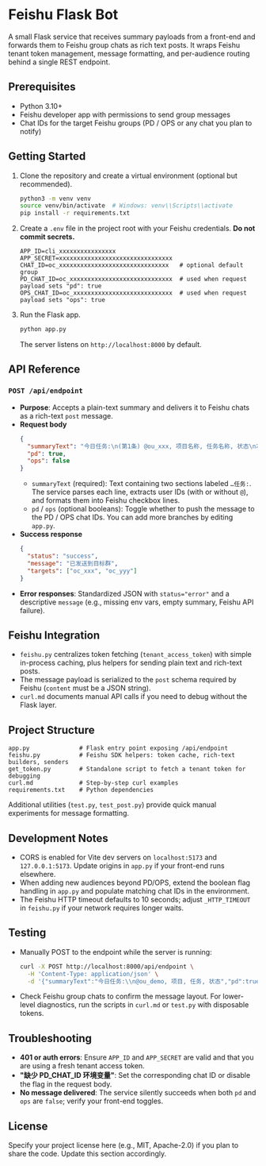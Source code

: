 # Feishu Flask Bot

A small Flask service that receives summary payloads from a front-end and forwards them to Feishu group chats as rich text posts. It wraps Feishu tenant token management, message formatting, and per-audience routing behind a single REST endpoint.

## Prerequisites
- Python 3.10+
- Feishu developer app with permissions to send group messages
- Chat IDs for the target Feishu groups (PD / OPS or any chat you plan to notify)

## Getting Started
1. Clone the repository and create a virtual environment (optional but recommended).
   ```bash
   python3 -m venv venv
   source venv/bin/activate  # Windows: venv\\Scripts\\activate
   pip install -r requirements.txt
   ```
2. Create a `.env` file in the project root with your Feishu credentials. **Do not commit secrets.**
   ```env
   APP_ID=cli_xxxxxxxxxxxxxxxx
   APP_SECRET=xxxxxxxxxxxxxxxxxxxxxxxxxxxxxxxx
   CHAT_ID=oc_xxxxxxxxxxxxxxxxxxxxxxxxxxxxxxx   # optional default group
   PD_CHAT_ID=oc_xxxxxxxxxxxxxxxxxxxxxxxxxxxxx  # used when request payload sets "pd": true
   OPS_CHAT_ID=oc_xxxxxxxxxxxxxxxxxxxxxxxxxxxx  # used when request payload sets "ops": true
   ```
3. Run the Flask app.
   ```bash
   python app.py
   ```
   The server listens on `http://localhost:8000` by default.

## API Reference
### `POST /api/endpoint`
- **Purpose**: Accepts a plain-text summary and delivers it to Feishu chats as a rich-text `post` message.
- **Request body**
  ```json
  {
    "summaryText": "今日任务:\n(第1条) @ou_xxx, 项目名称, 任务名称, 状态\n本周任务:\n@ou_yyy, 项目, 任务, 状态",
    "pd": true,
    "ops": false
  }
  ```
  - `summaryText` (required): Text containing two sections labeled `…任务:`. The service parses each line, extracts user IDs (with or without `@`), and formats them into Feishu checkbox lines.
  - `pd` / `ops` (optional booleans): Toggle whether to push the message to the PD / OPS chat IDs. You can add more branches by editing `app.py`.
- **Success response**
  ```json
  {
    "status": "success",
    "message": "已发送到目标群",
    "targets": ["oc_xxx", "oc_yyy"]
  }
  ```
- **Error responses**: Standardized JSON with `status="error"` and a descriptive `message` (e.g., missing env vars, empty summary, Feishu API failure).

## Feishu Integration
- `feishu.py` centralizes token fetching (`tenant_access_token`) with simple in-process caching, plus helpers for sending plain text and rich-text posts.
- The message payload is serialized to the `post` schema required by Feishu (`content` must be a JSON string).
- `curl.md` documents manual API calls if you need to debug without the Flask layer.

## Project Structure
```
app.py              # Flask entry point exposing /api/endpoint
feishu.py           # Feishu SDK helpers: token cache, rich-text builders, senders
get_token.py        # Standalone script to fetch a tenant token for debugging
curl.md             # Step-by-step curl examples
requirements.txt    # Python dependencies
```
Additional utilities (`test.py`, `test_post.py`) provide quick manual experiments for message formatting.

## Development Notes
- CORS is enabled for Vite dev servers on `localhost:5173` and `127.0.0.1:5173`. Update origins in `app.py` if your front-end runs elsewhere.
- When adding new audiences beyond PD/OPS, extend the boolean flag handling in `app.py` and populate matching chat IDs in the environment.
- The Feishu HTTP timeout defaults to 10 seconds; adjust `_HTTP_TIMEOUT` in `feishu.py` if your network requires longer waits.

## Testing
- Manually POST to the endpoint while the server is running:
  ```bash
  curl -X POST http://localhost:8000/api/endpoint \
    -H 'Content-Type: application/json' \
    -d '{"summaryText":"今日任务:\\n@ou_demo, 项目, 任务, 状态","pd":true}'
  ```
- Check Feishu group chats to confirm the message layout. For lower-level diagnostics, run the scripts in `curl.md` or `test.py` with disposable tokens.

## Troubleshooting
- **401 or auth errors**: Ensure `APP_ID` and `APP_SECRET` are valid and that you are using a fresh tenant access token.
- **"缺少 PD_CHAT_ID 环境变量"**: Set the corresponding chat ID or disable the flag in the request body.
- **No message delivered**: The service silently succeeds when both `pd` and `ops` are `false`; verify your front-end toggles.

## License
Specify your project license here (e.g., MIT, Apache-2.0) if you plan to share the code. Update this section accordingly.
